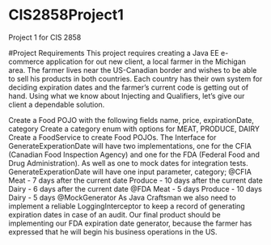 # CIS2858Project1
Project 1 for CIS 2858

#Project Requirements
This project requires creating a Java EE e-commerce application for out new client, a local farmer in the Michigan area. The farmer lives near the US-Canadian border and wishes to be able to sell his products in both countries. Each country has their own system for deciding expiration dates and the farmer’s current code is getting out of hand. Using what we know about Injecting and Qualifiers, let’s give our client a dependable solution.


Create a Food POJO with the following fields
name, price, expirationDate, category
Create a category enum with options for MEAT, PRODUCE, DAIRY
Create a FoodService to create Food POJOs.
The Interface for GenerateExperationDate will have two implementations, one for the CFIA (Canadian Food Inspection Agency) and one for the FDA (Federal Food and Drug Administration). As well as one to mock dates for integration tests. GenerateExperationDate will have one input parameter, category;
@CFIA
Meat - 7 days after the current date
Produce - 10 days after the current date
Dairy - 6 days after the current date
@FDA
Meat - 5 days
Produce - 10 days
Dairy -  5 days
@MockGenerator
As Java Craftsman we also need to implement a reliable LoggingInterceptor to keep a record of generating expiration dates in case of an audit.
Our final product should be implementing our FDA expiration date generator, because the farmer has expressed that he will begin his business operations in the US.
